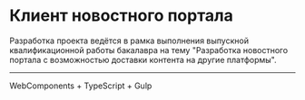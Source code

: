 # Клиент новостного портала

Разработка проекта ведётся в рамка выполнения выпускной квалификационной работы бакалавра на тему "Разработка новостного портала с возможностью доставки контента на другие платформы". 

---

WebComponents + TypeScript + Gulp
